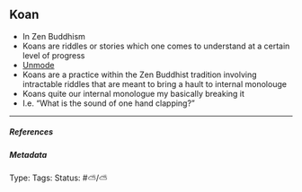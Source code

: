 ## Koan

* In Zen Buddhism
* Koans are riddles or stories which one comes to understand at a certain level of progress
* [Unmode](Unmode.md)
* Koans are a practice within the Zen Buddhist tradition involving intractable riddles that are meant to bring a hault to internal monolouge 
* Koans quite our internal monologue my basically breaking it
* I.e. “What is the sound of one hand clapping?”

---

##### References

##### Metadata

Type: 
Tags:
Status: #⛅️/⛅️
